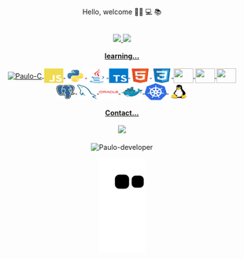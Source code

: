 <div align="center">
  <p>Hello, welcome 🧑‍💻 💻 📚</p>
<br>
  
<div align="center">
  <a href="https://github.com/pauloarantesmachado">
  <img height="180em" src="https://github-readme-stats.vercel.app/api?username=pauloarantesmachado&show_icons=true&theme=tokyonight&include_all_commits=true&count_private=true"/>
  <img height="180em" src="https://github-readme-stats.vercel.app/api/top-langs/?username=pauloarantesmachado&layout=compact&langs_count=7&theme=tokyonight"/>
</div><br>
  
<div align="center">
  <strong> learning...</strong>
</div>
<div style="display: inline_block"  align="center"><br>
  <img align="center" alt="Paulo-C" height="30" width="40" src="https://icongr.am/devicon/c-original.svg?size=128&color=currentColor)">
  <img align="center" alt="Paulo-Js" height="30" width="40" src="https://raw.githubusercontent.com/devicons/devicon/master/icons/javascript/javascript-plain.svg">
   <img align="center" alt="Paulo-python" height="30" width="40" src="https://raw.githubusercontent.com/devicons/devicon/master/icons/python/python-original.svg">
   <img align="center" alt="Paulo-java" height="30" width="40" src="https://raw.githubusercontent.com/devicons/devicon/master/icons/java/java-original.svg">
  <img align="center" alt="Paulo-Ts" height="30" width="40" src="https://raw.githubusercontent.com/devicons/devicon/master/icons/typescript/typescript-plain.svg">
   <img align="center" alt="Paulo-HTML" height="30" width="40" src="https://raw.githubusercontent.com/devicons/devicon/master/icons/html5/html5-original.svg">
  <img align="center" alt="Paulo-CSS" height="30" width="40" src="https://raw.githubusercontent.com/devicons/devicon/master/icons/css3/css3-original.svg">
   <img align="center" height="30" width="40" src="https://cdn.jsdelivr.net/gh/devicons/devicon/icons/angularjs/angularjs-original.svg">
  <img align="center" height="30" width="40" src="https://cdn.jsdelivr.net/gh/devicons/devicon/icons/vuejs/vuejs-original.svg">
  <img align="center" height="30" width="40" src="https://cdn.jsdelivr.net/gh/devicons/devicon/icons/spring/spring-original.svg">
   <img align="center" alt="Paulo-postgresql" height="30" width="40" src="https://raw.githubusercontent.com/devicons/devicon/master/icons/postgresql/postgresql-original.svg">
    <img align="center" alt="Paulo-mysql" height="30" width="40" src="https://raw.githubusercontent.com/devicons/devicon/master/icons/mysql/mysql-original.svg">
  <img align="center" alt="Paulo-oracle" height="30" width="40" src="https://raw.githubusercontent.com/devicons/devicon/master/icons/oracle/oracle-original.svg">
     <img align="center" height="35" width="45" src="https://raw.githubusercontent.com/devicons/devicon/master/icons/docker/docker-original.svg">
  <img align="center" height="35" width="45" src="https://raw.githubusercontent.com/devicons/devicon/master/icons/kubernetes/kubernetes-original.svg">
      <img align="center" alt="Paulo-Js" height="30" width="40" src="https://raw.githubusercontent.com/devicons/devicon/master/icons/linux/linux-original.svg">
</div><br>

<div align="center">
  <strong> Contact...</strong>
</div> 
<div  align="center" ><br>
  <a href="https://www.linkedin.com/feed/?trk=sem-ga_campid%3D12619604102_asid%3D122510713320_crid%3D509739556283_kw%3Dlikedin_d%3Dc_tid%3Dkwd-2694945982_n%3Dg_mt%3Dp_geo%3D9074180_slid%3D"><img src="https://img.shields.io/badge/-LinkedIn-%230077B5?style=for-the-badge&logo=linkedin&logoColor=white" target="_blank"></a>
</div><br>
  
<div align="center">
<img src="https://media.tenor.com/NeJfHqkmdMIAAAAi/tux-linux-penguin.gif" alt="Paulo-developer" height="229" width="320">
</div>
 


  ![snake gif](https://github.com/pauloarantesmachado/pauloarantesmachado/blob/output/github-contribution-grid-snake.svg)
  
  </div>

